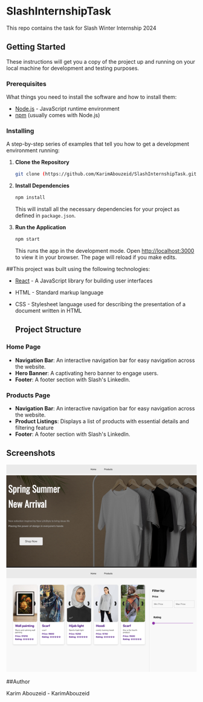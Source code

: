 # SlashInternshipTask
This repo contains the task for Slash Winter Internship 2024


## Getting Started

These instructions will get you a copy of the project up and running on your local machine for development and testing purposes. 

### Prerequisites

What things you need to install the software and how to install them:

- [Node.js](https://nodejs.org/) - JavaScript runtime environment
- [npm](https://www.npmjs.com/) (usually comes with Node.js)

### Installing

A step-by-step series of examples that tell you how to get a development environment running:

1. **Clone the Repository**

    ```bash
    git clone (https://github.com/KarimAbouzeid/SlashInternshipTask.git)
    ```

2. **Install Dependencies**

    ```bash
    npm install
    ```

    This will install all the necessary dependencies for your project as defined in `package.json`.

3. **Run the Application**

    ```bash
    npm start
    ```

    This runs the app in the development mode. Open [http://localhost:3000](http://localhost:3000) to view it in your browser. The page will reload if you make edits.

##This project was built using the following technologies:

- [React](https://reactjs.org/) - A JavaScript library for building user interfaces
- HTML - Standard markup language
- CSS - Stylesheet language used for describing the presentation of a document written in HTML

  ## Project Structure

### Home Page

- **Navigation Bar**: An interactive navigation bar for easy navigation across the website.
- **Hero Banner**: A captivating hero banner to engage users.
- **Footer**: A footer section with Slash's LinkedIn.


### Products Page

- **Navigation Bar**: An interactive navigation bar for easy navigation across the website.
- **Product Listings**: Displays a list of products with essential details and filtering feature
- **Footer**: A footer section with Slash's LinkedIn.

## Screenshots

![Project Screenshot](screenshots/SlashTask1.png "Project Screenshot")
![Project Screenshot](screenshots/SlashTask2.png "Project Screenshot")


##Author

Karim Abouzeid - KarimAbouzeid

